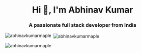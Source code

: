 <h1 align="center">Hi 👋, I'm Abhinav Kumar</h1>
<h3 align="center">A passionate full stack developer from India</h3>



<p><img align="left" src="https://github-readme-stats.vercel.app/api/top-langs?username=abhinavkumarmaple&show_icons=true&locale=en&layout=compact" alt="abhinavkumarmaple" /></p>

<p>&nbsp;<img align="center" src="https://github-readme-stats.vercel.app/api?username=abhinavkumarmaple&show_icons=true&locale=en" alt="abhinavkumarmaple" /></p>

<p><img align="center" src="https://github-readme-streak-stats.herokuapp.com/?user=abhinavkumarmaple&" alt="abhinavkumarmaple" /></p>
